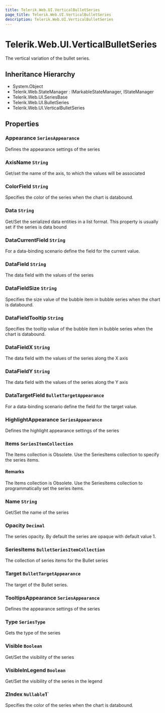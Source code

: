 ```yaml
---
title: Telerik.Web.UI.VerticalBulletSeries
page_title: Telerik.Web.UI.VerticalBulletSeries
description: Telerik.Web.UI.VerticalBulletSeries
---
```


# Telerik.Web.UI.VerticalBulletSeries

The vertical variation of the bullet series.

## Inheritance Hierarchy

* System.Object
* Telerik.Web.StateManager : IMarkableStateManager, IStateManager
* Telerik.Web.UI.SeriesBase
* Telerik.Web.UI.BulletSeries
* Telerik.Web.UI.VerticalBulletSeries

## Properties

###  Appearance `SeriesAppearance`

Defines the appearance settings of the series

###  AxisName `String`

Get/set the name of the axis, to which the values will be associated

###  ColorField `String`

Specifies the color of the series when the chart is databound.

###  Data `String`

Get/Set the serialized data entities in a list format. This property is usually set if the series is data bound

###  DataCurrentField `String`

For a data-binding scenario define the field for the current value.

###  DataField `String`

The data field with the values of the series

###  DataFieldSize `String`

Specifies the size value of the bubble item in bubble series when the chart is databound.

###  DataFieldTooltip `String`

Specifies the tooltip value of the bubble item in bubble series when the chart is databound.

###  DataFieldX `String`

The data field with the values of the series along the X axis

###  DataFieldY `String`

The data field with the values of the series along the Y axis

###  DataTargetField `BulletTargetAppearance`

For a data-binding scenario define the field for the target value.

###  HighlightAppearance `SeriesAppearance`

Defines the highlight appearance settings of the series

###  Items `SeriesItemCollection`

The Items collection is Obsolete. Use the SeriesItems collection to specify the series items.

#### Remarks
The Items collection is Obsolete. Use the SeriesItems collection to programmatically set the series items.

###  Name `String`

Get/Set the name of the series

###  Opacity `Decimal`

The series opacity. By default the series are opaque with default value 1.

###  SeriesItems `BulletSeriesItemCollection`

The collection of series items for the Bullet series

###  Target `BulletTargetAppearance`

The target of the Bullet series.

###  TooltipsAppearance `SeriesAppearance`

Defines the appearance settings of the series

###  Type `SeriesType`

Gets the type of the series

###  Visible `Boolean`

Get/Set the visibility of the series

###  VisibleInLegend `Boolean`

Get/Set the visibility of the series in the legend

###  ZIndex `Nullable`1`

Specifies the color of the series when the chart is databound.

